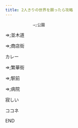 ```yaml
---
title: 2人きりの世界を願ったら攻略
---
```


                ⇒;公園

⇒;並木道

⇒;商店街

カレー

⇒;繁華街

⇒;駅前

⇒;病院

寂しい

ココネ



END


              
